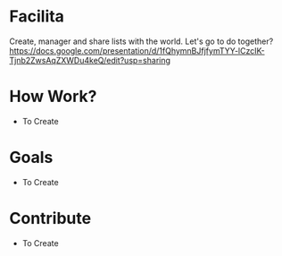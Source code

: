 # Facilita
Create, manager and share lists with the world. Let's go to do together?
https://docs.google.com/presentation/d/1fQhymnBJfjfymTYY-lCzcIK-Tjnb2ZwsAqZXWDu4keQ/edit?usp=sharing

# How Work?
- To Create

# Goals
- To Create

# Contribute
- To Create
